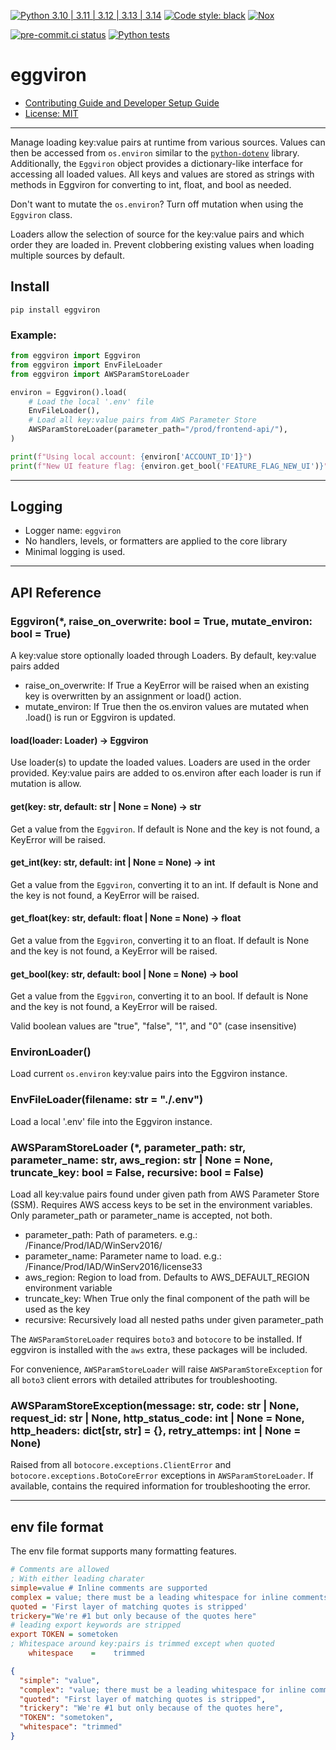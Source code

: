 [![Python 3.10 | 3.11 | 3.12 | 3.13 | 3.14](https://img.shields.io/badge/Python-3.10%20%7C%203.11%20%7C%203.12%20%7C%203.13%20%7C%203.14-blue)](https://www.python.org/downloads)
[![Code style: black](https://img.shields.io/badge/code%20style-black-000000.svg)](https://github.com/psf/black)
[![Nox](https://img.shields.io/badge/%F0%9F%A6%8A-Nox-D85E00.svg)](https://github.com/wntrblm/nox)

[![pre-commit.ci status](https://results.pre-commit.ci/badge/github/Preocts/eggviron/main.svg)](https://results.pre-commit.ci/latest/github/Preocts/eggviron/main)
[![Python tests](https://github.com/Preocts/eggviron/actions/workflows/python-tests.yml/badge.svg?branch=main)](https://github.com/Preocts/eggviron/actions/workflows/python-tests.yml)

# eggviron

- [Contributing Guide and Developer Setup Guide](./CONTRIBUTING.md)
- [License: MIT](./LICENSE)

---

Manage loading key:value pairs at runtime from various sources. Values can then
be accessed from `os.environ` similar to the
[`python-dotenv`](https://pypi.org/project/python-dotenv/) library.
Additionally, the `Eggviron` object provides a dictionary-like interface for
accessing all loaded values. All keys and values are stored as strings with
methods in Eggviron for converting to int, float, and bool as needed.

Don't want to mutate the `os.environ`? Turn off mutation when using the
`Eggviron` class.

Loaders allow the selection of source for the key:value pairs and which order
they are loaded in. Prevent clobbering existing values when loading multiple
sources by default.

## Install

```console
pip install eggviron
```

### Example:

```py
from eggviron import Eggviron
from eggviron import EnvFileLoader
from eggviron import AWSParamStoreLoader

environ = Eggviron().load(
    # Load the local '.env' file
    EnvFileLoader(),
    # Load all key:value pairs from AWS Parameter Store
    AWSParamStoreLoader(parameter_path="/prod/frontend-api/"),
)

print(f"Using local account: {environ['ACCOUNT_ID']}")
print(f"New UI feature flag: {environ.get_bool('FEATURE_FLAG_NEW_UI')}")
```

---

## Logging

- Logger name: `eggviron`
- No handlers, levels, or formatters are applied to the core library
- Minimal logging is used.

---

## API Reference

### Eggviron(*, raise_on_overwrite: bool = True, mutate_environ: bool = True)

A key:value store optionally loaded through Loaders. By default, key:value pairs
added

- raise_on_overwrite: If True a KeyError will be raised when an existing key is
  overwritten by an assignment or load() action.
- mutate_environ: If True then the os.environ values are mutated when .load() is
  run or Eggviron is updated.

#### load(loader: Loader) -> Eggviron

Use loader(s) to update the loaded values. Loaders are used in the order
provided. Key:value pairs are added to os.environ after each loader is run if
mutation is allow.

#### get(key: str, default: str | None = None) -> str

Get a value from the `Eggviron`. If default is None and the key is not found, a
KeyError will be raised.

#### get_int(key: str, default: int | None = None) -> int

Get a value from the `Eggviron`, converting it to an int. If default is None and
the key is not found, a KeyError will be raised.

#### get_float(key: str, default: float | None = None) -> float

Get a value from the `Eggviron`, converting it to an float. If default is None and
the key is not found, a KeyError will be raised.

#### get_bool(key: str, default: bool | None = None) -> bool

Get a value from the `Eggviron`, converting it to an bool. If default is None and
the key is not found, a KeyError will be raised.

Valid boolean values are "true", "false", "1", and "0" (case insensitive)

### EnvironLoader()

Load current `os.environ` key:value pairs into the Eggviron instance.

### EnvFileLoader(filename: str = "./.env")

Load a local '.env' file into the Eggviron instance.

### AWSParamStoreLoader (*, parameter_path: str, parameter_name: str, aws_region: str | None = None, truncate_key: bool = False, recursive: bool = False)

Load all key:value pairs found under given path from AWS Parameter Store (SSM).
Requires AWS access keys to be set in the environment variables. Only
parameter_path or parameter_name is accepted, not both.

- parameter_path: Path of parameters. e.g.: /Finance/Prod/IAD/WinServ2016/
- parameter_name: Parameter name to load. e.g.: /Finance/Prod/IAD/WinServ2016/license33
- aws_region: Region to load from. Defaults to AWS_DEFAULT_REGION environment variable
- truncate_key: When True only the final component of the path will be used as the key
- recursive: Recursively load all nested paths under given parameter_path

The `AWSParamStoreLoader` requires `boto3` and `botocore` to be installed. If
eggviron is installed with the `aws` extra, these packages will be included.

For convenience, `AWSParamStoreLoader` will raise `AWSParamStoreException` for
all `boto3` client errors with detailed attributes for troubleshooting.

### AWSParamStoreException(message: str, code: str | None, request_id: str | None, http_status_code: int | None = None, http_headers: dict[str, str] = {}, retry_attemps: int | None = None)

Raised from all `botocore.exceptions.ClientError` and
`botocore.exceptions.BotoCoreError` exceptions in `AWSParamStoreLoader`. If
available, contains the required information for troubleshooting the error.

---

## env file format

The env file format supports many formatting features.

```ini
# Comments are allowed
; With either leading charater
simple=value # Inline comments are supported
complex = value; there must be a leading whitespace for inline comments
quoted = 'First layer of matching quotes is stripped'
trickery="We're #1 but only because of the quotes here"
# leading export keywords are stripped
export TOKEN = sometoken
; Whitespace around key:pairs is trimmed except when quoted
    whitespace    =    trimmed
```

```json
{
  "simple": "value",
  "complex": "value; there must be a leading whitespace for inline comments",
  "quoted": "First layer of matching quotes is stripped",
  "trickery": "We're #1 but only because of the quotes here",
  "TOKEN": "sometoken",
  "whitespace": "trimmed"
}
```
